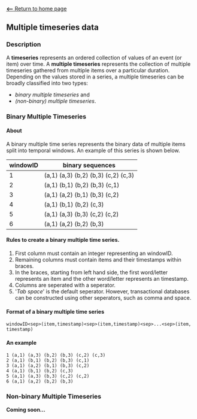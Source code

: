 [__<--__ Return to home page](index.html)

## Multiple timeseries data

### Description
A __timeseries__ represents an  ordered collection of values of an event (or item) over time. 
A __multiple timeseries__ represents the collection of multiple timeseries gathered from multiple items over a particular duration.
Depending on the values stored in a series, a multiple timeseries can be broadly classified into two types: 
- _binary multiple timeseries_ and 
- _(non-binary) multiple timeseries_. 

### Binary Multiple Timeseries
#### About
A binary multiple time series represents the binary data of multiple items split into temporal windows.
An example of this series is shown below. 

| windowID | binary sequences                    |
|----------|-------------------------------------|
| 1        | (a,1) (a,3) (b,2) (b,3) (c,2) (c,3) |
| 2        | (a,1) (b,1) (b,2) (b,3) (c,1)       |
| 3        | (a,1) (a,2) (b,1) (b,3) (c,2)       |
| 4        | (a,1) (b,1) (b,2) (c,3)             |
| 5        | (a,1) (a,3) (b,3) (c,2) (c,2)       |
| 6        | (a,1) (a,2) (b,2) (b,3)             |
 
#### Rules to create a binary multiple time series.
1. First column must contain an integer representing an windowID. 
2. Remaining columns must contain items and their timestamps within braces.
3. In the braces, starting from left hand side, the first word/letter represents an item and the other word/letter represents an timestamp.
3. Columns are seperated with a seperator. 
4. '_Tab space_' is the default seperator.   However, transactional databases can be constructed using other seperators, such as comma and space.

#### Format of a binary multiple time series
 
    windowID<sep>(item,timestamp)<sep>(item,timestamp)<sep>...<sep>(item, timestamp)

#### An example

    1 (a,1) (a,3) (b,2) (b,3) (c,2) (c,3)
    2 (a,1) (b,1) (b,2) (b,3) (c,1)
    3 (a,1) (a,2) (b,1) (b,3) (c,2)
    4 (a,1) (b,1) (b,2) (c,3)
    5 (a,1) (a,3) (b,3) (c,2) (c,2)
    6 (a,1) (a,2) (b,2) (b,3)
 
### Non-binary Multiple Timeseries
 __Coming soon...__